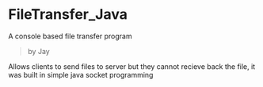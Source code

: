 # FileTransfer_Java
A console based file transfer program
> by Jay

Allows clients to send files to server but they cannot recieve back the file, it was built in simple java socket programming
